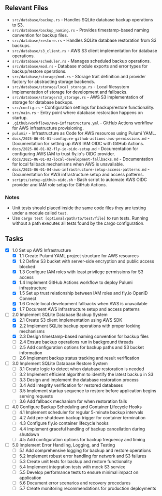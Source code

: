 ## Relevant Files

- `src/database/backup.rs` - Handles SQLite database backup operations to S3.
- `src/database/backup_naming.rs` - Provides timestamp-based naming convention for backup files.
- `src/database/restore.rs` - Handles SQLite database restoration from S3 backups.
- `src/database/s3_client.rs` - AWS S3 client implementation for database operations.
- `src/database/scheduler.rs` - Manages scheduled backup operations.
- `src/database/mod.rs` - Database module exports and error types for backup/restore operations.
- `src/database/storage/mod.rs` - Storage trait definition and provider factory for abstracting storage backends.
- `src/database/storage/local_storage.rs` - Local filesystem implementation of storage for development and fallbacks.
- `src/database/storage/s3_storage.rs` - AWS S3 implementation of storage for database backups.
- `src/config.rs` - Configuration settings for backup/restore functionality.
- `src/main.rs` - Entry point where database restoration happens on startup.
- `.github/workflows/aws-infrastructure.yml` - GitHub Actions workflow for AWS infrastructure provisioning.
- `pulumi/` - Infrastructure as Code for AWS resources using Pulumi YAML.
- `docs/2025-06-01-01-configure-github-actions-aws-permissions.md` - Documentation for setting up AWS IAM OIDC with GitHub Actions.
- `docs/2025-06-01-02-fly-io-oidc-setup.md` - Documentation for configuring AWS IAM to trust fly.io's OIDC provider.
- `docs/2025-06-01-03-local-development-fallbacks.md` - Documentation for local fallback mechanisms when AWS is unavailable.
- `docs/2025-06-01-04-aws-infrastructure-setup-access-patterns.md` - Documentation for AWS infrastructure setup and access patterns.
- `scripts/setup-github-oidc.sh` - Bash script to automate AWS OIDC provider and IAM role setup for GitHub Actions.

### Notes

- Unit tests should placed inside the same code files they are testing under a module called `test`.
- Use `cargo test [optional/path/to/test/file]` to run tests. Running without a path executes all tests found by the cargo configuration.

## Tasks

- [x] 1.0 Set up AWS Infrastructure
  - [x] 1.1 Create Pulumi YAML project structure for AWS resources
  - [x] 1.2 Define S3 bucket with server-side encryption and public access blocked
  - [x] 1.3 Configure IAM roles with least privilege permissions for S3 access
  - [x] 1.4 Implement GitHub Actions workflow to deploy Pulumi infrastructure
  - [x] 1.5 Set up trust relationship between IAM roles and fly.io OpenID Connect
  - [x] 1.6 Create local development fallbacks when AWS is unavailable
  - [x] 1.7 Document AWS infrastructure setup and access patterns
- [ ] 2.0 Implement SQLite Database Backup System
  - [x] 2.1 Create S3 client implementation using AWS SDK
  - [x] 2.2 Implement SQLite backup operations with proper locking mechanisms
  - [x] 2.3 Design timestamp-based naming convention for backup files
  - [ ] 2.4 Ensure backup operations run in background threads
  - [ ] 2.5 Add configuration options for backup paths and S3 bucket information
  - [ ] 2.6 Implement backup status tracking and result verification
- [ ] 3.0 Implement SQLite Database Restore System
  - [ ] 3.1 Create logic to detect when database restoration is needed
  - [ ] 3.2 Implement efficient algorithm to identify the latest backup in S3
  - [ ] 3.3 Design and implement the database restoration process
  - [ ] 3.4 Add integrity verification for restored databases
  - [ ] 3.5 Implement startup sequence to restore before application begins serving requests
  - [ ] 3.6 Add fallback mechanism for when restoration fails
- [ ] 4.0 Configure Backup Scheduling and Container Lifecycle Hooks
  - [ ] 4.1 Implement scheduler for regular 5-minute backup intervals
  - [ ] 4.2 Add pre-shutdown backup trigger for container termination
  - [ ] 4.3 Configure fly.io container lifecycle hooks
  - [ ] 4.4 Implement graceful handling of backup cancellation during shutdown
  - [ ] 4.5 Add configuration options for backup frequency and timing
- [ ] 5.0 Implement Error Handling, Logging, and Testing
  - [ ] 5.1 Add comprehensive logging for backup and restore operations
  - [ ] 5.2 Implement robust error handling for network and S3 failures
  - [ ] 5.3 Create unit tests for backup and restore functionality
  - [ ] 5.4 Implement integration tests with mock S3 service
  - [ ] 5.5 Develop performance tests to ensure minimal impact on application
  - [ ] 5.6 Document error scenarios and recovery procedures
  - [ ] 5.7 Create monitoring recommendations for production deployments
